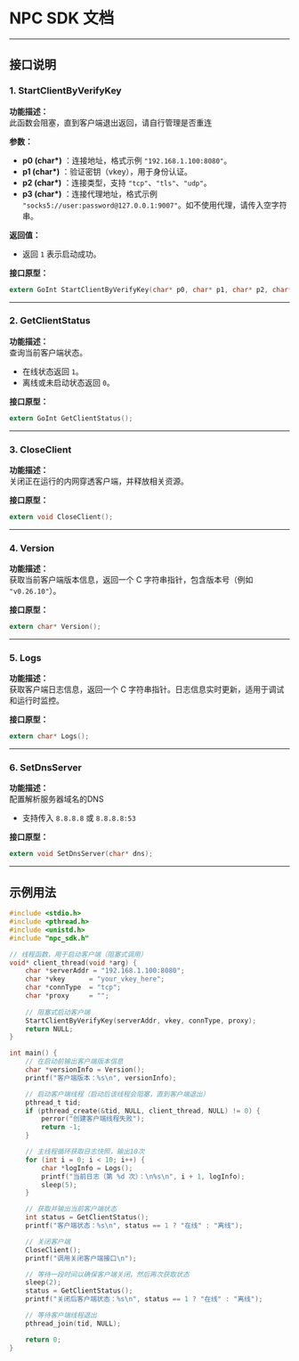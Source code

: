 # NPC SDK 文档

---

## 接口说明

### 1. StartClientByVerifyKey

**功能描述：**  
此函数会阻塞，直到客户端退出返回，请自行管理是否重连

**参数：**  
- **p0 (char\*)** ：连接地址，格式示例 `"192.168.1.100:8080"`。
- **p1 (char\*)** ：验证密钥（vkey），用于身份认证。
- **p2 (char\*)** ：连接类型，支持 `"tcp"`、`"tls"`、`"udp"`。
- **p3 (char\*)** ：连接代理地址，格式示例 `"socks5://user:password@127.0.0.1:9007"`。如不使用代理，请传入空字符串。

**返回值：**  
- 返回 `1` 表示启动成功。

**接口原型：**
```c
extern GoInt StartClientByVerifyKey(char* p0, char* p1, char* p2, char* p3);
```

---

### 2. GetClientStatus

**功能描述：**  
查询当前客户端状态。  
- 在线状态返回 `1`。  
- 离线或未启动状态返回 `0`。

**接口原型：**
```c
extern GoInt GetClientStatus();
```

---

### 3. CloseClient

**功能描述：**  
关闭正在运行的内网穿透客户端，并释放相关资源。

**接口原型：**
```c
extern void CloseClient();
```

---

### 4. Version

**功能描述：**  
获取当前客户端版本信息，返回一个 C 字符串指针，包含版本号（例如 `"v0.26.10"`）。

**接口原型：**
```c
extern char* Version();
```

---

### 5. Logs

**功能描述：**  
获取客户端日志信息，返回一个 C 字符串指针。日志信息实时更新，适用于调试和运行时监控。

**接口原型：**
```c
extern char* Logs();
```

---

### 6. SetDnsServer

**功能描述：**  
配置解析服务器域名的DNS 
- 支持传入 `8.8.8.8` 或 `8.8.8.8:53`

**接口原型：**
```c
extern void SetDnsServer(char* dns);
```

---

## 示例用法

```c
#include <stdio.h>
#include <pthread.h>
#include <unistd.h>
#include "npc_sdk.h"

// 线程函数，用于启动客户端（阻塞式调用）
void* client_thread(void *arg) {
    char *serverAddr = "192.168.1.100:8080";
    char *vkey      = "your_vkey_here";
    char *connType  = "tcp";
    char *proxy     = "";
    
    // 阻塞式启动客户端
    StartClientByVerifyKey(serverAddr, vkey, connType, proxy);
    return NULL;
}

int main() {
    // 在启动前输出客户端版本信息
    char *versionInfo = Version();
    printf("客户端版本：%s\n", versionInfo);

    // 启动客户端线程（启动后该线程会阻塞，直到客户端退出）
    pthread_t tid;
    if (pthread_create(&tid, NULL, client_thread, NULL) != 0) {
        perror("创建客户端线程失败");
        return -1;
    }

    // 主线程循环获取日志快照，输出10次
    for (int i = 0; i < 10; i++) {
        char *logInfo = Logs();
        printf("当前日志（第 %d 次）：\n%s\n", i + 1, logInfo);
        sleep(5);
    }

    // 获取并输出当前客户端状态
    int status = GetClientStatus();
    printf("客户端状态：%s\n", status == 1 ? "在线" : "离线");

    // 关闭客户端
    CloseClient();
    printf("调用关闭客户端接口\n");

    // 等待一段时间以确保客户端关闭，然后再次获取状态
    sleep(2);
    status = GetClientStatus();
    printf("关闭后客户端状态：%s\n", status == 1 ? "在线" : "离线");

    // 等待客户端线程退出
    pthread_join(tid, NULL);

    return 0;
}
```

